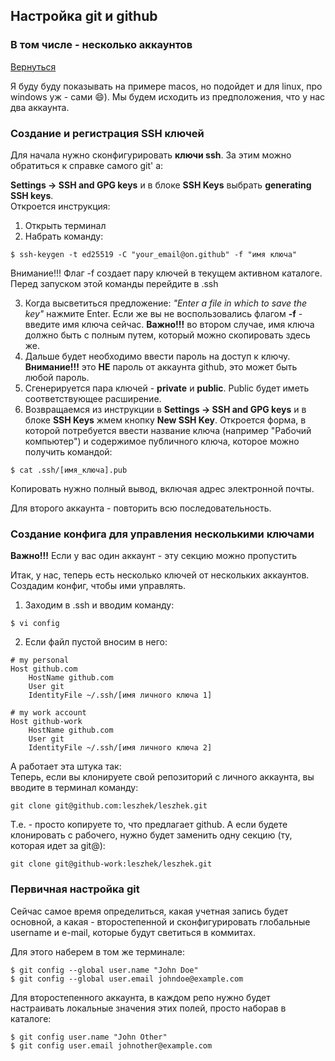 ## Настройка git и github
### В том числе - несколько аккаунтов
[Вернуться](./)

Я буду буду показывать на примере macos, но подойдет и для linux, про windows уж - сами :smile:). Мы будем исходить из предположения, что у нас два аккаунта.


### Создание и регистрация SSH ключей

Для начала нужно сконфигурировать **ключи ssh**. За этим можно обратиться к справке самого git'
a:

**Settings -> SSH and GPG keys** и в блоке **SSH Keys** выбрать **generating SSH keys**.<br>Откроется инструкция:

1. Открыть терминал
1. Набрать команду:

```
$ ssh-keygen -t ed25519 -C "your_email@on.github" -f "имя ключа"
```
Внимание!!! Флаг -f создает пару ключей в текущем активном каталоге. Перед запуском этой команды перейдите в .ssh

3. Когда высветиться предложение: *"Enter a file in which to save the key"* нажмите Enter. Если же вы не воспользовались флагом **-f** - введите имя ключа сейчас. **Важно!!!** во втором случае, имя ключа должно быть с полным путем, который можно скопировать здесь же.
1. Дальше будет необходимо ввести пароль на доступ к ключу. **Внимание!!!** это **НЕ** пароль от аккаунта github, это может быть любой пароль.
1. Сгенерируется пара ключей - **private** и **public**. Public будет иметь соответствующее расширение.
1. Возвращаемся из инструкции в **Settings -> SSH and GPG keys** и в блоке **SSH Keys** жмем кнопку **New SSH Key**. Откроется форма, в которой потребуется ввести название ключа (например "Рабочий компьютер") и содержимое публичного ключа, которое можно получить командой:

```
$ cat .ssh/[имя_ключа].pub
```
Копировать нужно полный вывод, включая адрес электронной почты.

Для второго аккаунта - повторить всю последовательность.

### Создание конфига для управления несколькими ключами

**Важно!!!** Если у вас один аккаунт - эту секцию можно пропустить

Итак, у нас, теперь есть несколько ключей от нескольких аккаунтов. Создадим конфиг, чтобы ими управлять.

1. Заходим в .ssh и вводим команду:
```
$ vi config
```
2. Если файл пустой вносим в него:
```
# my personal
Host github.com
	HostName github.com
	User git
	IdentityFile ~/.ssh/[имя личного ключа 1]

# my work account
Host github-work
	HostName github.com
	User git
	IdentityFile ~/.ssh/[имя личного ключа 2]

```

А работает эта штука так:<br>
Теперь, если вы клонируете свой репозиторий с личного аккаунта, вы вводите в терминал команду:
```
git clone git@github.com:leszhek/leszhek.git
```
Т.е. - просто копируете то, что предлагает github. А если будете клонировать с рабочего, нужно будет заменить одну секцию (ту, которая идет за git@):
```
git clone git@github-work:leszhek/leszhek.git
``` 

### Первичная настройка git

Сейчас самое время определиться, какая учетная запись будет основной, а какая - второстепенной и сконфигурировать глобальные username и e-mail, которые будут светиться в коммитах.

Для этого наберем в том же терминале:

```
$ git config --global user.name "John Doe"
$ git config --global user.email johndoe@example.com
```

Для второстепенного аккаунта, в каждом репо нужно будет настраивать локальные значения этих полей, просто наборав в каталоге:

```
$ git config user.name "John Other"
$ git config user.email johnother@example.com
```
